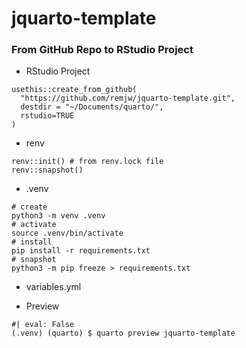 # jquarto-template

### From GitHub Repo to RStudio Project

-   RStudio Project

```{r eval=F}
usethis::create_from_github(
  "https://github.com/remjw/jquarto-template.git",
  destdir = "~/Documents/quarto/",
  rstudio=TRUE
)
```

-   renv

```{r eval=F}
renv::init() # from renv.lock file
renv::snapshot()
```

-   .venv

```{bash eval=F}
# create
python3 -m venv .venv
# activate
source .venv/bin/activate
# install
pip install -r requirements.txt
# snapshot
python3 -m pip freeze > requirements.txt
```

-   variables.yml

- Preview

```{bash}
#| eval: False
(.venv) (quarto) $ quarto preview jquarto-template
```

